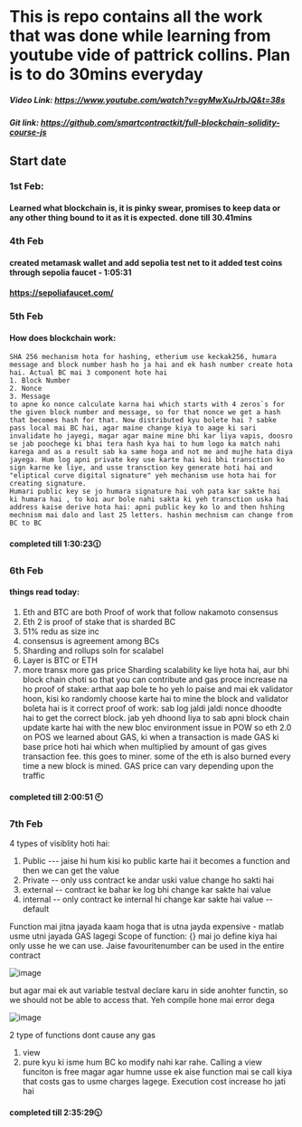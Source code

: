 # This is repo contains all the work that was done while learning from youtube vide of pattrick collins. Plan is to do 30mins everyday

##### Video Link: https://www.youtube.com/watch?v=gyMwXuJrbJQ&t=38s
##### Git link: https://github.com/smartcontractkit/full-blockchain-solidity-course-js
## Start date 
### 1st Feb:
#### Learned what blockchain is, it is pinky swear, promises to keep data or any other thing bound to it as it is expected. done till 30.41mins

### 4th Feb
#### created metamask wallet and add sepolia test net to it added test coins through sepolia faucet - 1:05:31
#### https://sepoliafaucet.com/

### 5th Feb
#### How does blockchain work:
    SHA 256 mechanism hota for hashing, etherium use keckak256, humara message and block number hash ho ja hai and ek hash number create hota hai. Actual BC mai 3 component hote hai 
    1. Block Number
    2. Nonce
    3. Message
    to apne ko nonce calculate karna hai which starts with 4 zeros`s for the given block number and message, so for that nonce we get a hash that becomes hash for that. Now distributed kyu bolete hai ? sabke pass local mai BC hai, agar maine change kiya to aage ki sari invalidate ho jayegi, magar agar maine mine bhi kar liya vapis, doosro se jab poochege ki bhai tera hash kya hai to hum logo ka match nahi karega and as a result sab ka same hoga and not me and mujhe hata diya jayega. Hum log apni private key use karte hai koi bhi transction ko sign karne ke liye, and usse transction key generate hoti hai and "eliptical curve digital signature" yeh mechanism use hota hai for creating signature. 
    Humari public key se jo humara signature hai voh pata kar sakte hai  ki humara hai , to koi aur bole nahi sakta ki yeh transction uska hai
    address kaise derive hota hai: apni public key ko lo and then hshing mechnism mai dalo and last 25 letters. hashin mechnism can change from BC to BC 
#### completed till 1:30:23🕧
### 6th Feb
#### things read today:
1. Eth and BTC are both Proof of work that follow nakamoto consensus
2. Eth 2 is proof of stake that is sharded BC
3. 51% redu as size inc
4. consensus is agreement among BCs
5. Sharding and rollups soln for scalabel
6. Layer is BTC or ETH
7. more transx more gas price
   Sharding scalability ke liye hota hai, aur bhi block chain choti so that you can contribute and gas proce increase na ho
   proof of stake: arthat aap bole te ho yeh lo paise and mai ek validator hoon, kisi ko randomly choose karte hai to mine the block and validator boleta hai is it correct
   proof of work: sab log jaldi jaldi nonce dhoodte hai to get the correct block. jab yeh dhoond liya to sab apni block chain update karte hai with the new bloc
   environment issue in POW so eth 2.0 on POS
   we learned about GAS, ki when a transaction is made GAS ki base price hoti hai which when multiplied by amount of gas gives transaction fee. this goes to miner. some of the eth is also burned every time a new block is mined. GAS price can vary depending upon the traffic
#### completed till 2:00:51 🕙

### 7th Feb
4 types of visiblity hoti hai:
1. Public --- jaise hi hum kisi ko public karte hai it becomes a function and then we can get the value
2. Private -- only uss contract ke andar uski value change ho sakti hai 
3. external -- contract ke bahar ke log bhi change kar sakte hai value 
4. internal -- only contract ke internal hi change kar sakte hai value -- default

Function mai jitna jayada kaam hoga that is utna jayda expensive - matlab usme utni jayada GAS lagegi
Scope of function:
{} mai jo define kiya hai only usse he we can use. Jaise favouritenumber can be used in the entire contract

![image](https://github.com/ank1331/Blockchain/assets/96980640/ff71c7a3-294f-45a6-907b-f33659028c72)


but agar mai ek aut variable testval declare karu in side anohter functin, so we should not be able to access that. Yeh compile hone mai error dega

![image](https://github.com/ank1331/Blockchain/assets/96980640/13034c99-c60b-46a6-b3f4-d883d0941729)

2 type of functions dont cause any gas 
1. view
2. pure
   kyu ki isme hum BC ko modify nahi kar rahe. Calling a view funciton is free magar agar humne usse ek aise function mai se call kiya that costs gas to usme charges lagege. Execution cost increase ho jati hai
#### completed till 2:35:29🕥
